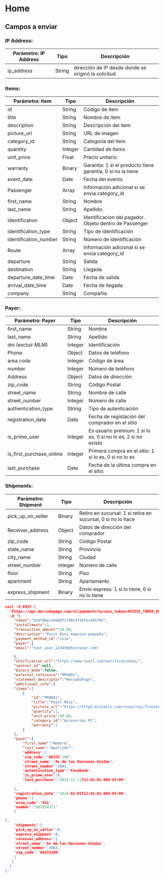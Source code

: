 # Home

## Campos a enviar

### **IP Address:**

| Parámetro: IP Address | Tipo   | Descripción                                         |
| --------------------- | ------ | --------------------------------------------------- |
| ip_address            | String | dirección de IP desde donde se originó la solicitud |



### **Items:**

| Parámetro: Item       | Tipo    | Descripción                                                 |
| --------------------- | ------- | ----------------------------------------------------------- |
| id                    | String  | Código de item                                              |
| title                 | String  | Nombre de item                                              |
| description           | String  | Descripción del item                                        |
| picture_url           | String  | URL de imagen                                               |
| category_id           | String  | Categoría del item                                          |
| quantity              | Integer | Cantidad de items                                           |
| unit_price            | Float   | Precio unitario                                             |
| warranty              | Binary  | Garantía: 1 si el producto tiene garantía, 0 si no la tiene |
| event_date            | Date    | Fecha del evento                                            |
| Passenger             | Array   | Información adicional si se envia category_id               |
| first_name            | String  | Nombre                                                      |
| last_name             | String  | Apellido                                                    |
| Identification        | Object  | Identificacion del pagador. Objeto dentro de Passenger      |
| identification_type   | String  | Tipo de identificación                                      |
| identification_number | String  | Número de identificación                                    |
| Route                 | Array   | Información adicional si se envia category_id               |
| departure             | String  | Salida                                                      |
| destination           | String  | Llegada                                                     |
| departure_date_time   | Date    | Fecha de salida                                             |
| arrival_date_time     | Date    | Fecha de llegada                                            |
| company               | String  | Compañía                                                    |



### **Payer:**

| Parámetro: Payer         | Tipo    | Descripción                                                  |
| ------------------------ | ------- | ------------------------------------------------------------ |
| first_name               | String  | Nombre                                                       |
| last_name                | String  | Apellido                                                     |
| dni (excluir MLM)        | Integer | Identificación                                               |
| Phone                    | Object  | Datos de teléfono                                            |
| area code                | Integer | Código de área                                               |
| number                   | Integer | Número de teléfono                                           |
| Address                  | Object  | Datos de dirección                                           |
| zip_code                 | String  | Código Postal                                                |
| street_name              | String  | Nombre de calle                                              |
| street_number            | Integer | Número de calle                                              |
| authentication_type      | String  | Tipo de autenticación                                        |
| registration_date        | Date    | Fecha de registación del comprador en el sitio               |
| is_prime_user            | Integer | Es usuario premium: 1 si lo es, 0 si no lo es, 2 si no existe |
| is_first_purchase_online | Integer | Primera compra en el sitio: 1 si lo es, 0 si no lo es        |
| last_purchase            | Date    | Fecha de la última compra en el sitio                        |



### **Shipments:**

| Parámetro: Shipment | Tipo    | Descripción                                                  |
| ------------------- | ------- | ------------------------------------------------------------ |
| pick_up_on_seller   | Binary  | Retiro en sucursal: 1 si retira en sucursal, 0 si no lo hace |
| Receiver_address    | Object  | Datos de dirección del comprador                             |
| zip_code            | String  | Código Postal                                                |
| state_name          | String  | Provincia                                                    |
| city_name           | String  | Ciudad                                                       |
| street_number       | Integer | Número de calle                                              |
| floor               | String  | Piso                                                         |
| apartment           | String  | Apartamento                                                  |
| express_shipment    | Binary  | Envío express: 1 si lo tiene, 0 si no lo tiene               |

```json
curl -X POST \
  'https://api.mercadopago.com/v1/payments?access_token=ACCESS_TOKEN_ENV' \
  -d '{
	"token":"b3a7dbec3eb0d71798c4f19fec445795",
	"installments":1,
	"transaction_amount":58.80,
	"description":"Point Mini maquina pequeña",
	"payment_method_id":"visa",
	"payer":{
	"email":"test_user_123456@testuser.com"

    },
    "notification_url":"https://www.suurl.com/notificaciones/",
    "sponsor_id":null,
    "binary_mode":false,
    "external_reference":"MP0001",
    "statement_descriptor":"MercadoPago",
    "additional_info":{
    "items":[
    	{
    		"id":"PR0001",
    		"title":"Point Mini",
    		"picture_url":"https://http2.mlstatic.com/resources/frontend/statics/growth-sellers-landings/device-mla-point-i_medium@2x.png",
    		"quantity":1,
    		"unit_price":58.80,
            "category_id":"Accesorios PC",
            "warranty":1
    	}
    ],
    "payer":{
    	"first_name":"Nombre",
    	"last_name":"Apellido"",
    	"address":{
    	"zip_code":"06233-200",
    	"street_name":"Av de las Naciones Unidas",
    	"street_number":3003,
        "autentication_type":"Facebook",
        "is_prime_user":0,
        "last_purchase":"2018-11-11T12:01:01.000-03:00"
          
    },
    "registration_date":"2019-01-01T12:01:01.000-03:00",
    "phone":{
    "area_code":"011",
    "number":"987654321"
    }

},
	"shipments":{
    "pick_up_on_seller":0,
    "express_shipment":0,
	"receiver_address":{
	"street_name":"Av de las Naciones Unidas",
	"street_number":3003,
	"zip_code":"06233200"
	}
   }
  }
}' 
```

